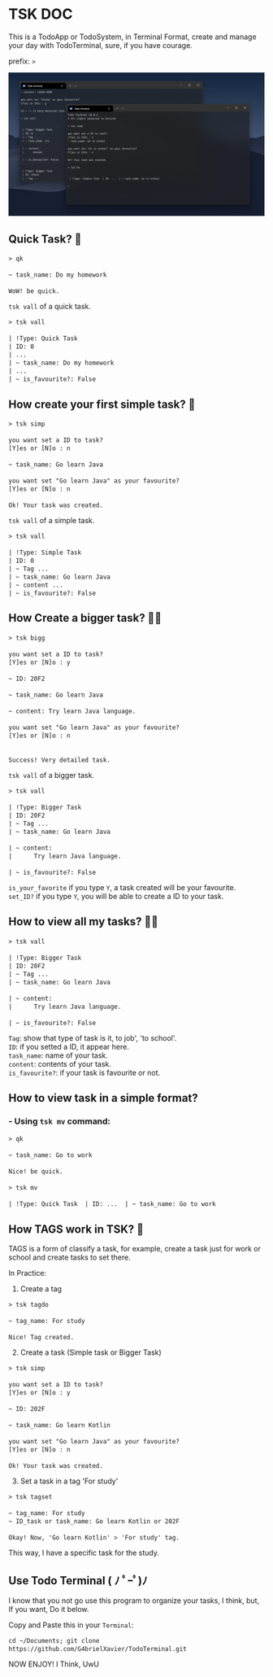 # TSK DOC

This is a TodoApp or TodoSystem, in Terminal Format, create and manage your day with TodoTerminal, sure, if you have courage.

prefix: `>`

<img src="./img/img_1.png"></img>

## Quick Task? 🤔

```
> qk

~ task_name: Do my homework

WoW! be quick.
```

`tsk vall` of a quick task.

```
> tsk vall

| !Type: Quick Task
| ID: 0
| ...
| ~ task_name: Do my homework
| ...
| ~ is_favourite?: False

```

## How create your first simple task? 🥸

```
> tsk simp

you want set a ID to task?
[Y]es or [N]o : n

~ task_name: Go learn Java

you want set "Go learn Java" as your favourite?
[Y]es or [N]o : n

Ok! Your task was created.
```

`tsk vall` of a simple task.

```
> tsk vall

| !Type: Simple Task
| ID: 0
| ~ Tag ...
| ~ task_name: Go learn Java
| ~ content ...
| ~ is_favourite?: False

```

## How Create a bigger task? 🗿🍷

```
> tsk bigg

you want set a ID to task?
[Y]es or [N]o : y

~ ID: 20F2

~ task_name: Go learn Java

~ content: Try learn Java language.

you want set "Go learn Java" as your favourite?
[Y]es or [N]o : n


Success! Very detailed task.
```

`tsk vall` of a bigger task.

```
> tsk vall

| !Type: Bigger Task
| ID: 20F2
| ~ Tag ...
| ~ task_name: Go learn Java

| ~ content:
|      Try learn Java language.

| ~ is_favourite?: False

```

`is_your_favorite` if you type `Y`, a task created will be your favourite. <br>
`set_ID?` if you type `Y`, you will be able to create a ID to your task.


## How to view all my tasks? 😶‍🌫️

```
> tsk vall

| !Type: Bigger Task
| ID: 20F2
| ~ Tag ...
| ~ task_name: Go learn Java

| ~ content:
|      Try learn Java language.

| ~ is_favourite?: False

```

`Tag`: show that type of task is it, to job', 'to school'. <br>
`ID`: if you setted a ID, it appear here. <br>
`task_name`: name of your task. <br>
`content`: contents of your task. <br>
`is_favourite?`: if your task is favourite or not.


## How to view task in a simple format?
### - Using `tsk mv` command:

```
> qk

~ task_name: Go to work

Nice! be quick.

> tsk mv

| !Type: Quick Task  | ID: ...  | ~ task_name: Go to work  

```

## How TAGS work in TSK? 👀

TAGS is a form of classify a task, for example, create a task just for work or school and create tasks to set there.

In Practice:

1. Create a tag
   
```
> tsk tagdo

~ tag_name: For study

Nice! Tag created.
```

2. Create a task (Simple task or Bigger Task)
   
```
> tsk simp

you want set a ID to task?
[Y]es or [N]o : y

~ ID: 202F

~ task_name: Go learn Kotlin

you want set "Go learn Java" as your favourite?
[Y]es or [N]o : n

Ok! Your task was created.
```

3. Set a task in a tag 'For study'
   
```
> tsk tagset

~ tag_name: For study
~ ID_task or task_name: Go learn Kotlin or 202F

Okay! Now, 'Go learn Kotlin' > 'For study' tag.
```

This way, I have a specific task for the study.



## Use Todo Terminal ( ﾉ ﾟｰﾟ)ﾉ

I know that you not go use this program to organize your tasks, I think, but, If you want, Do it below.

Copy and Paste this in your `Terminal`:
```
cd ~/Documents; git clone https://github.com/G4brielXavier/TodoTerminal.git
```

NOW ENJOY! I Think, UwU
